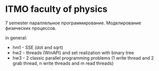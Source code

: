 # ITMO faculty of physics

7 semester
параллельное программирование.
Моделирование физических процессов.

in general:

- hm1 - SSE (dot and sqrt)
- hw2 - threads (WinAPI) and set realization with binary tree
- hw3 - 2 classic parallel programming problems (1 write thread and 2 grab thread, n write threads and m read threads)
